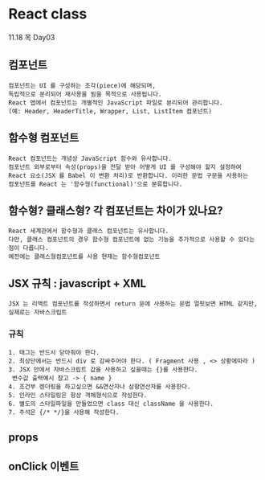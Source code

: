 # React class
11.18 목 Day03

## 컴포넌트 
```
컴포넌트는 UI 를 구성하는 조각(piece)에 해당되며, 
독립적으로 분리되어 재사용을 됨을 목적으로 사용됩니다.
React 앱에서 컴포넌트는 개별적인 JavaScript 파일로 분리되어 관리합니다. 
(예: Header, HeaderTitle, Wrapper, List, ListItem 컴포넌트)
```
## 함수형 컴포넌트
```
React 컴포넌트는 개념상 JavaScript 함수와 유사합니다.
컴포넌트 외부로부터 속성(props)을 전달 받아 어떻게 UI 를 구성해야 할지 설정하여
React 요소(JSX 를 Babel 이 변환 처리)로 반환합니다. 이러한 문법 구문을 사용하는
컴포넌트를 React 는 '함수형(functional)'으로 분류합니다.
```
## 함수형? 클래스형? 각 컴포넌트는 차이가 있나요?
```
React 세계관에서 함수형과 클래스 컴포넌트는 유사합니다.
다만, 클래스 컴포넌트의 경우 함수형 컴포넌트에 없는 기능을 추가적으로 사용할 수 있다는 점이 다릅니다. 
예전에는 클래스형컴포넌트를 사용 현재는 함수형컴포넌트
```
## JSX 규칙 : javascript + XML 
```
JSX 는 리액트 컴포넌트를 작성하면서 return 문에 사용하는 문법 얼핏보면 HTML 같지만, 실제로는 자바스크립트
```
### 규칙 
```
1. 태그는 반드시 닫아줘야 한다.
2. 최상단에서는 반드시 div 로 감싸주어야 한다. ( Fragment 사용 , <> 상황에따라 )
3. JSX 안에서 자바스크립트 값을 사용하고 싶을때는 {}를 사용한다.
 변수값 출력예시 참고 -> { name }
4. 조건부 렌더링을 하고싶으면 &&연산자나 삼항연산자를 사용한다.
5. 인라인 스타일링은 항상 객체형식으로 작성한다.
6. 별도의 스타일파일을 만들었으면 class 대신 className 을 사용한다.
7. 주석은 {/* */}을 사용해 작성한다.
```

## props

## onClick 이벤트
